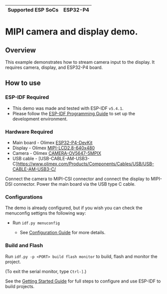 | Supported ESP SoCs | ESP32-P4 |
| ------------------ | ----- |

# MIPI camera and display demo.

## Overview

This example demonstrates how to stream camera input to the display. It requires camera, display, and ESP32-P4 board.

## How to use

### ESP-IDF Required

* This demo was made and tested with ESP-IDF `v5.4.1`.
* Please follow the [ESP-IDF Programming Guide](https://docs.espressif.com/projects/esp-idf/en/latest/esp32s3/get-started/index.html) to set up the development environment.

### Hardware Required

* Main board - Olimex [ESP32-P4-DevKit](https://www.olimex.com/Products/IoT/ESP32-P4/ESP32-P4-DevKit/open-source-hardware)
* Display - Olimex [MIPI-LCD2.8-640x480](https://www.olimex.com/Products/RaspberryPi/MIPI-LCD2.8-640x480/)
* Camera - Olimex [CAMERA-OV5647-5MPIX](https://www.olimex.com/Products/Components/Camera/CAMERA-OV5647-5MPIX/)
* USB cable - [USB-CABLE-AM-USB3-C]https://www.olimex.com/Products/Components/Cables/USB/USB-CABLE-AM-USB3-C/

Connect the camera to MIPI-CSI connector and connect the display to MIPI-DSI connector. Power the main board via the USB type C cable.

### Configurations

The demo is already configured, but if you wish you can check the menuconfig settigns the following way:

- Run `idf.py menuconfig`

  - See [Configuration Guide](../../../docs/envs/use_with_idf.md#configuration-guide) for more details.

### Build and Flash

Run `idf.py -p <PORT> build flash monitor` to build, flash and monitor the project.

(To exit the serial monitor, type `Ctrl-]`.)

See the [Getting Started Guide](https://docs.espressif.com/projects/esp-idf/en/latest/get-started/index.html) for full steps to configure and use ESP-IDF to build projects.

